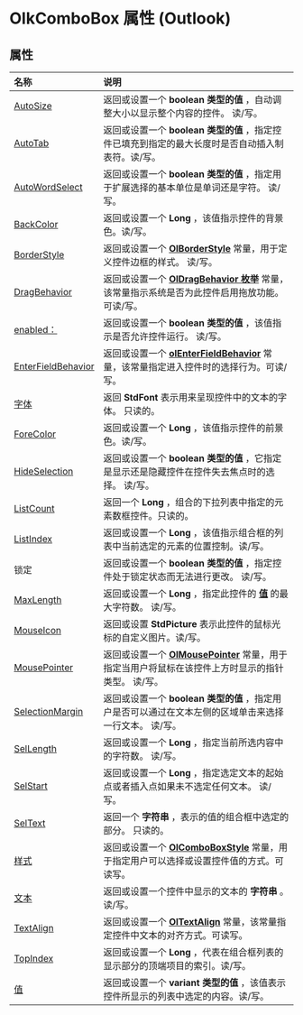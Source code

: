 
# OlkComboBox 属性 (Outlook)

## 属性



|**名称**|**说明**|
|:-----|:-----|
|[AutoSize](a7206a65-eb22-d671-3a19-2826f21f8e6f.md)|返回或设置一个 **boolean 类型的值** ，自动调整大小以显示整个内容的控件。 读/写。|
|[AutoTab](269d7e71-66df-9c88-e707-1e6a89391f50.md)|返回或设置一个 **boolean 类型的值** ，指定控件已填充到指定的最大长度时是否自动插入制表符。读/写。|
|[AutoWordSelect](b21674a0-dfd7-1c4b-acc6-40b382ec51bd.md)|返回或设置一个 **boolean 类型的值** ，指定用于扩展选择的基本单位是单词还是字符。 读/写。|
|[BackColor](f4418786-0a4b-1f15-ba2e-4aa47e3daff9.md)|返回或设置一个 **Long** ，该值指示控件的背景色。读/写。|
|[BorderStyle](4eabd32b-8cee-f3f9-b78f-a3ace877e5e7.md)|返回或设置一个 **[OlBorderStyle](fd0a6be8-8d4b-be9f-639c-cd1ea5de9c97.md)** 常量，用于定义控件边框的样式。 读/写。|
|[DragBehavior](768d8995-2f6c-5915-7fbb-46b2b3114131.md)|返回或设置一个  **[OlDragBehavior 枚举](1e8c29d4-7800-663f-fb5f-aebc2a6b89fe.md)** 常量，该常量指示系统是否为此控件启用拖放功能。可读/写。|
|[enabled：](cee71271-8733-07ce-9c68-cc847ecb070e.md)|返回或设置一个 **boolean 类型的值** ，该值指示是否允许控件运行。 读/写。|
|[EnterFieldBehavior](6f32944a-0a7e-d639-4944-1aa38f2e4ef4.md)|返回或设置一个  **[olEnterFieldBehavior](4f9271f9-32db-08c7-f452-12e9793d1f9b.md)** 常量，该常量指定进入控件时的选择行为。可读/写。|
|[字体](61f0c361-be8d-9ccd-8163-62596aac855c.md)|返回 **StdFont** 表示用来呈现控件中的文本的字体。 只读的。|
|[ForeColor](7480fe5f-f3d1-33ca-1714-bce6b90111b0.md)|返回或设置一个 **Long** ，该值指示控件的前景色。读/写。|
|[HideSelection](6d378717-9b9c-737a-5fdd-79e72b2538be.md)|返回或设置一个 **boolean 类型的值** ，它指定是显示还是隐藏控件在控件失去焦点时的选择。 读/写。|
|[ListCount](04fd21e1-e822-cf5f-a6ea-7c318778a163.md)|返回一个 **Long** ，组合的下拉列表中指定的元素数框控件。只读的。|
|[ListIndex](1d016281-6b41-8a6b-075c-33ff1bcde28c.md)|返回或设置一个 **Long** ，该值指示组合框的列表中当前选定的元素的位置控制。读/写。|
|锁定[](c39c4177-a7b7-fdcc-c037-5934c7638be8.md)|返回或设置一个 **boolean 类型的值** ，指定控件处于锁定状态而无法进行更改。 读/写。|
|[MaxLength](87248b73-a6c5-0cc1-a711-13922195f406.md)|返回或设置一个 **Long** ，指定此控件的 **[值](742dd2a3-d3ef-46f9-4aca-5ebe8af17356.md)** 的最大字符数。 读/写。|
|[MouseIcon](13b61207-2078-bfb5-1693-8ca2440ad3c9.md)|返回或设置 **StdPicture** 表示此控件的鼠标光标的自定义图片。读/写。|
|[MousePointer](85d1e2c3-e3d8-2339-bd38-9452761adce9.md)|返回或设置一个 **[OlMousePointer](527df8bb-000c-f108-0522-2d294858b251.md)** 常量，用于指定当用户将鼠标在该控件上方时显示的指针类型。 读/写。|
|[SelectionMargin](029f7586-9f1e-95c9-3feb-2c5a09614821.md)|返回或设置一个 **boolean 类型的值** ，指定用户是否可以通过在文本左侧的区域单击来选择一行文本。 读/写。|
|[SelLength](3cbd5016-3868-6cf9-c28c-8d692620f367.md)|返回或设置一个 **Long** ，指定当前所选内容中的字符数。 读/写。|
|[SelStart](f3141a7c-b9a5-b738-8803-9100e2283dc1.md)|返回或设置一个 **Long** ，指定选定文本的起始点或者插入点如果未不选定任何文本。 读/写。|
|[SelText](595b3e85-7d30-72bc-c1d4-b45c4492c221.md)|返回一个 **字符串** ，表示的值的组合框中选定的部分。 只读的。|
|[样式](442acfef-795c-f41a-a19e-197a3b1ca12b.md)|返回或设置一个  **[OlComboBoxStyle](8aaeceb7-3928-5691-2f4b-9c27c88ca1c8.md)** 常量，用于指定用户可以选择或设置控件值的方式。可读写。|
|[文本](385ea599-f3cb-5bed-74c0-a7cc16988175.md)|返回或设置一个控件中显示的文本的 **字符串** 。读/写。|
|[TextAlign](5dccf4c9-cef1-2f7c-4ab4-730d3c767a8e.md)|返回或设置一个  **[OlTextAlign](f79a8b30-37e0-c1e6-7414-f664dfeb0c86.md)** 常量，该常量指定控件中文本的对齐方式。可读写。|
|[TopIndex](483db226-bf25-55e6-d453-a494747ff7d9.md)|返回或设置一个 **Long** ，代表在组合框列表的显示部分的顶端项目的索引。读/写。|
|[值](742dd2a3-d3ef-46f9-4aca-5ebe8af17356.md)|返回或设置一个 **variant 类型的值** ，该值表示控件所显示的列表中选定的内容。读/写。|
